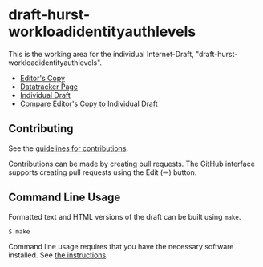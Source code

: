 # draft-hurst-workloadidentityauthlevels

This is the working area for the individual Internet-Draft, "draft-hurst-workloadidentityauthlevels".

* [Editor's Copy](https://PieterKas.github.io/WorkloadIdentityAuthenticationLevels/#go.draft-hurst-workloadidentityauthlevels.html)
* [Datatracker Page](https://datatracker.ietf.org/doc/draft-hurst-workloadidentityauthlevels)
* [Individual Draft](https://datatracker.ietf.org/doc/html/draft-hurst-workloadidentityauthlevels)
* [Compare Editor's Copy to Individual Draft](https://PieterKas.github.io/WorkloadIdentityAuthenticationLevels/#go.draft-hurst-workloadidentityauthlevels.diff)


## Contributing

See the
[guidelines for contributions](https://github.com/PieterKas/WorkloadIdentityAuthenticationLevels/blob/main/CONTRIBUTING.md).

Contributions can be made by creating pull requests.
The GitHub interface supports creating pull requests using the Edit (✏) button.


## Command Line Usage

Formatted text and HTML versions of the draft can be built using `make`.

```sh
$ make
```

Command line usage requires that you have the necessary software installed.  See
[the instructions](https://github.com/martinthomson/i-d-template/blob/main/doc/SETUP.md).

